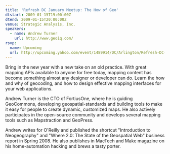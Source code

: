 ```yaml
---
title: 'Refresh DC January Meetup: The How of Geo'
dtstart: 2009-01-15T19:00:00Z
dtend: 2009-01-15T20:00:00Z
venue: Strategic Analysis, Inc.
speakers:
  - name: Andrew Turner
    url: http://www.geoiq.com/
rsvp:
  name: Upcoming
  url: http://upcoming.yahoo.com/event/1489914/DC/Arlington/Refresh-DC-January-Meetup-The-How-of-Geo/Strategic-Analysis-Inc/
---
```


Bring in the new year with a new take on an old practice. With great mapping APIs available to anyone for free today, mapping content has become something almost any designer or developer can do. Learn the how and why of geocoding, and how to design effective mapping interfaces for your web applications.

Andrew Turner is the CTO of FortiusOne, where he is guiding GeoCommons, developing geospatial-standards and building tools to make it easy for people to create dynamic, customized maps. He also actively participates in the open-source community and develops several mapping tools such as Mapstraction and GeoPress.

Andrew writes for O'Reilly and published the shortcut "Introduction to Neogeography" and "Where 2.0: The State of the Geospatial Web" business report in Spring 2008. He also publishes in MacTech and Make magazine on his home-automation hacking and brews a tasty porter.